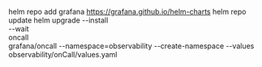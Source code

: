 helm repo add grafana https://grafana.github.io/helm-charts
helm repo update
helm upgrade --install \
    --wait \
    oncall \
    grafana/oncall --namespace=observability --create-namespace --values  observability/onCall/values.yaml 

